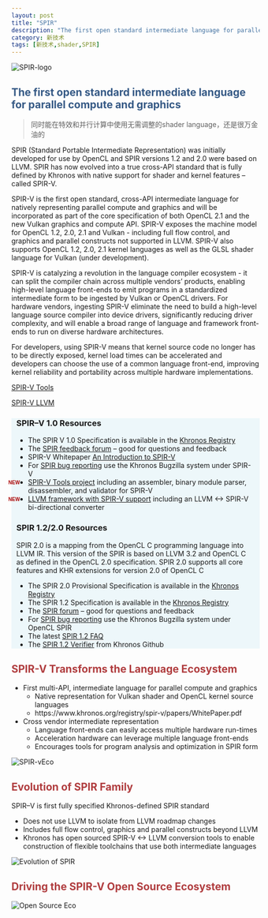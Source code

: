 ```yaml
---
layout: post
title: "SPIR"
description: "The first open standard intermediate language for parallel compute and graphics"
category: 新技术
tags: [新技术,shader,SPIR]
---
```


![SPIR-logo](https://www.khronos.org/assets/uploads/ceimg/made/assets/uploads/apis/SPIR_100px_Nov14_150_75.png)

## <span style="color:#355985;">The first open standard intermediate language for parallel compute and graphics<span>

> 同时能在特效和并行计算中使用无需调整的shader language，还是很万金油的

<!-- more -->

<link href="//cdn.bootcss.com/bootstrap/3.3.6/css/bootstrap.min.css" rel="stylesheet">

SPIR (Standard Portable Intermediate Representation) was initially developed for use by OpenCL and SPIR versions 1.2 and 2.0 were based on LLVM. SPIR has now evolved into a true cross-API standard that is fully defined by Khronos with native support for shader and kernel features – called SPIR-V.

SPIR-V is the first open standard, cross-API intermediate language for natively representing parallel compute and graphics and will be incorporated as part of the core specification of both OpenCL 2.1 and the new Vulkan graphics and compute API. SPIR-V exposes the machine model for OpenCL 1.2, 2.0, 2.1 and Vulkan - including full flow control, and graphics and parallel constructs not supported in LLVM. SPIR-V also supports OpenCL 1.2, 2.0, 2.1 kernel languages as well as the GLSL shader language for Vulkan (under development).

SPIR-V is catalyzing a revolution in the language compiler ecosystem - it can split the compiler chain across multiple vendors’ products, enabling high-level language front-ends to emit programs in a standardized intermediate form to be ingested by Vulkan or OpenCL drivers.   For hardware vendors, ingesting SPIR-V eliminate the need to build a high-level language source compiler into device drivers, significantly reducing driver complexity, and will enable a broad range of language and framework front-ends to run on diverse hardware architectures.

For developers, using SPIR-V means that kernel source code no longer has to be directly exposed, kernel load times can be accelerated and developers can choose the use of a common language front-end, improving kernel reliability and portability across multiple hardware implementations.



<a class="btn btn-info" href="https://github.com/KhronosGroup/SPIRV-Tools">SPIR-V Tools</a>

<a class="btn btn-info" href="https://github.com/KhronosGroup/SPIRV-LLVM">SPIR-V LLVM</a>

<style>
.bluebox {
    position: relative;
    padding: 0
    10px;
    background: #edf7fa
}

.icon-new {
    font: bold 10px Arial, sans-serif;
    color: #a00;
    float: left;
    margin: 4px
    0 0 -40px
}
</style>

<div class="bluebox">
<h3>SPIR–V 1.0 Resources</h3>

<ul>
<li>The SPIR V 1.0 Specification is available in the&nbsp;<a href="https://www.khronos.org/registry/spir-v">Khronos Registry</a></li>
<li>The <a href="https://forums.khronos.org/showthread.php/12919-Feedback-SPIR-V">SPIR feedback forum</a>&nbsp;– good for questions and feedback</li>
<li>SPIR-V Whitepaper&nbsp;<a href="https://www.khronos.org/registry/spir-v/papers/WhitePaper.html">An Introduction to SPIR-V</a></li>
<li>For&nbsp;<a href="https://www.khronos.org/bugzilla/enter_bug.cgi?product=SPIR-V">SPIR bug reporting</a>&nbsp;use the Khronos Bugzilla system under SPIR-V</li>
<li><span class="icon-new">NEW</span> <a href="https://github.com/KhronosGroup/SPIRV-Tools">SPIR-V Tools project</a> including an assembler, binary module parser, disassembler, and validator for SPIR-V</li>
<li><span class="icon-new">NEW</span> <a href="https://github.com/KhronosGroup/SPIRV-LLVM">LLVM framework with SPIR-V support</a> including an LLVM &lt;-&gt; SPIR-V bi-directional converter</li>
</ul>

<h3>SPIR 1.2/2.0 Resources</h3>

<p>SPIR 2.0 is a mapping from the OpenCL C programming language into LLVM IR. This version of the SPIR is based on LLVM 3.2 and OpenCL C as defined in the OpenCL 2.0 specification. SPIR 2.0 supports all core features and KHR extensions for version 2.0 of OpenCL C</p>

<ul>
<li>The SPIR 2.0 Provisional Specification is available in the <a href="https://www.khronos.org/registry/spir">Khronos Registry</a></li>
<li>The SPIR 1.2 Specification is available in the <a href="https://www.khronos.org/registry/spir">Khronos Registry</a></li>
<li>The <a href="/message_boards/forumdisplay.php/113-SPIR">SPIR forum</a> – good for questions and feedback</li>
<li>For <a href="https://www.khronos.org/bugzilla/enter_bug.cgi?product=OpenCL%20SPIR">SPIR bug reporting</a> use the Khronos Bugzilla system under OpenCL SPIR</li>
<li>The latest <a href="/faq/spir">SPIR 1.2 FAQ</a></li>
<li>The <a href="https://github.com/KhronosGroup/SPIR/tree/spir_12">SPIR 1.2 Verifier</a> from Khronos Github</li>
</ul>

</div>

## <span style="color:#b03d3f;">SPIR-V Transforms the Language Ecosystem<span>

<ul>
  <li>First multi-API, intermediate language for parallel compute and graphics
    <ul>
      <li>Native representation for Vulkan shader and OpenCL kernel source languages</li>
      <li>https://www.khronos.org/registry/spir-v/papers/WhitePaper.pdf </li>
    </ul>
  </li>
  <li>Cross vendor intermediate representation
    <ul>
      <li>Language front-ends can easily access multiple hardware run-times </li>
      <li>Acceleration hardware can leverage multiple language front-ends </li>
      <li>Encourages tools for program analysis and optimization in SPIR form</li>
    </ul>
  </li>
</ul>

![SPIR-vEco](https://www.khronos.org/assets/uploads/apis/2015-api-spirv-1.png)

## <span style="color:#b03d3f;">Evolution of SPIR Family<span>

SPIR–V is first fully specified Khronos-defined SPIR standard

<ul>
  <li>Does not use LLVM to isolate from LLVM roadmap changes </li>
  <li>Includes full flow control, graphics and parallel constructs beyond LLVM</li>
  <li>Khronos has open sourced SPIR-V &lt;-&gt; LLVM conversion tools to enable construction of flexible toolchains that use both intermediate languages</li>
</ul>

![Evolution of SPIR](https://www.khronos.org/assets/uploads/apis/2015-api-spirv-2.png)

## <span style="color:#b03d3f;">Driving the SPIR-V Open Source Ecosystem<span>

![Open Source Eco](https://www.khronos.org/assets/uploads/apis/2015-api-spirv-3.png)